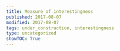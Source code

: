 ```yaml
---
title: Measure of interestingness
published: 2017-08-07
modified: 2017-08-07
tags: under_construction, interestingness
type: uncategorized
showTOC: True
---
```






